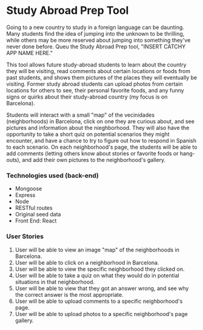 # Study Abroad Prep Tool 

Going to a new country to study in a foreign language can be daunting. Many students find the idea of jumping into the unknown to be thrilling, while others may be more reserved about jumping into something they've never done before. Queu the Study Abroad Prep tool, "INSERT CATCHY APP NAME HERE." 

This tool allows future study-abroad students to learn about the country they will be visiting, read comments about certain locations or foods from past students, and shows them pictures of the places they will eventually be visiting. Former study abroad students can upload photos from certain locations for others to see, their personal favorite foods, and any funny signs or quirks about their study-abroad country (my focus is on Barcelona). 

Students will interact with a small "map" of the vecinidades (neighborhoods) in Barcelona, click on one they are curious about, and see pictures and information about the nieghborhood. They will also have the opportunity to take a short quiz on potential scenarios they might encounter, and have a chance to try to figure out how to respond in Spanish to each scenario. On each neighborhood's page, the students will be able to add comments (letting others know about stories or favorite foods or hang-outs), and add their own pictures to the neighborhood's gallery.  

### Technologies used (back-end)
* Mongoose
* Express
* Node 
* RESTful routes
* Original seed data 
* Front End: React

### User Stories

1. User will be able to view an image "map" of the neighborhoods in Barcelona.
2. User will be able to click on a neighborhood in Barcelona.
3. User will be able to view the specific neighborhood they clicked on.
4. User will be able to take a quiz on what they would do in potential situations in that neighborhood.
5. User will be able to view that they got an answer wrong, and see why the correct answer is the most appropriate.
6. User will be able to upload comments to a specific neighborhood's page.
7. User will be able to upload photos to a specific neighborhood's page gallery.
